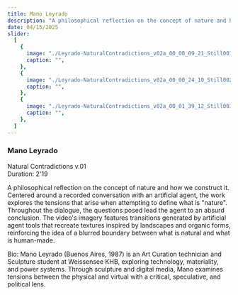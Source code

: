 ```yaml
---
title: Mano Leyrado
description: "A philosophical reflection on the concept of nature and how we construct it."
date: 04/15/2025
slider:
  [
    {
      image: "./Leyrado-NaturalContradictions_v02a_00_00_09_21_Still001.jpg",
      caption: "",
    },
    {
      image: "./Leyrado-NaturalContradictions_v02a_00_00_24_10_Still002.jpg",
      caption: "",
    },
    {
      image: "./Leyrado-NaturalContradictions_v02a_00_01_39_12_Still003.jpg",
      caption: "",
    },
  ]
---
```


### Mano Leyrado

Natural Contradictions v.01 <br/>
Duration: 2'19

A philosophical reflection on the concept of nature and how we construct it. Centered around a recorded conversation with an artificial agent, the work explores the tensions that arise when attempting to define what is "nature". Throughout the dialogue, the questions posed lead the agent to an absurd conclusion.
The video's imagery features transitions generated by artificial agent tools that recreate textures inspired by landscapes and organic forms, reinforcing the idea of a blurred boundary between what is natural and what is human-made.

Bio: Mano Leyrado (Buenos Aires, 1987) is an Art Curation technician and Sculpture student at Weissensee KHB, exploring technology, materiality, and power systems. Through sculpture and digital media, Mano examines tensions between the physical and virtual with a critical, speculative, and political lens.
